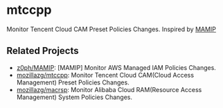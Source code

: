 # mtccpp

Monitor Tencent Cloud CAM Preset Policies Changes. Inspired by [MAMIP](https://github.com/z0ph/MAMIP)


## Related Projects

* [z0ph/MAMIP](https://github.com/z0ph/MAMIP): [MAMIP] Monitor AWS Managed IAM Policies Changes.
* [mozillazg/mtccpp](https://github.com/mozillazg/mtccpp): Monitor Tencent Cloud CAM(Cloud Access Management) Preset Policies Changes.
* [mozillazg/macrsp](https://github.com/mozillazg/macrsp): Monitor Alibaba Cloud RAM(Resource Access Management) System Policies Changes.
